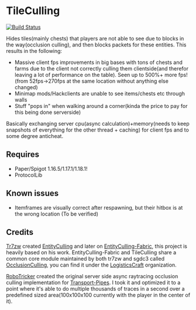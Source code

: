 # TileCulling
[![Build Status](https://ci.codemc.io/buildStatus/icon?job=FearGames%2FTileCulling)](https://ci.codemc.io/job/FearGames/job/TileCulling/)

Hides tiles(mainly chests) that players are not able to see due to blocks in the way(occlusion culling), and then blocks packets for these entities. This results in the following:

- Massive client fps improvements in big bases with tons of chests and farms due to the client not correctly culling them clientside(and therefor leaving a lot of performance on the table). Seen up to 500%+ more fps! (from 52fps->270fps at the same location without anything else changed)
- Minimap mods/Hackclients are unable to see items/chests etc through walls
- Stuff "pops in" when walking around a corner(kinda the price to pay for this being done serverside)

Basically exchanging server cpu(async calculation)+memory(needs to keep snapshots of everything for the other thread + caching) for client fps and to some degree anticheat.

## Requires

- Paper/Spigot 1.16.5/1.17.1/1.18.1!
- ProtocolLib

## Known issues

-  Itemframes are visually correct after respawning, but their hitbox is at the wrong location (To be verified)

## Credits

[Tr7zw](https://github.com/tr7zw) created [EntityCulling](https://github.com/tr7zw/EntityCulling) and later on [EntityCulling-Fabric](https://github.com/tr7zw/EntityCulling-Fabric), this project is heavily based on his work. EntityCulling-Fabric and TileCulling share a common core module maintained by both tr7zw and sgdc3 called [OcclusionCulling](https://github.com/LogisticsCraft/OcclusionCulling), you can find it under the [LogisticsCraft](https://github.com/LogisticsCraft) organization.

[RoboTricker](https://github.com/robotricker/) created the original server side async raytracing occlusion culling implementation for [Transport-Pipes](https://github.com/RoboTricker/Transport-Pipes). I took it and optimized it to a point where it's able to do multiple thousands of traces in a second over a predefined sized area(100x100x100 currently with the player in the center of it).
